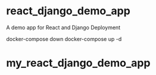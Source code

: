 # react_django_demo_app
A demo app for React and Django Deployment

docker-compose down
docker-compose up -d
# my_react_django_demo_app
